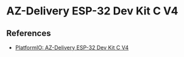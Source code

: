 # AZ-Delivery ESP-32 Dev Kit C V4



## References
* [PlatformIO: AZ-Delivery ESP-32 Dev Kit C V4](https://docs.platformio.org/en/latest/boards/espressif32/az-delivery-devkit-v4.html)